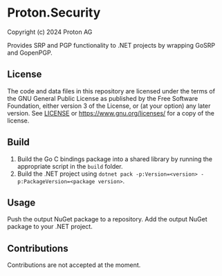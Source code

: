 # Proton.Security

Copyright (c) 2024 Proton AG

Provides SRP and PGP functionality to .NET projects by wrapping GoSRP and GopenPGP.

## License

The code and data files in this repository are licensed under the terms of the GNU General Public License as published by the Free Software Foundation, either version 3 of the License, or (at your option) any later version. See [LICENSE](LICENSE.md) or https://www.gnu.org/licenses/ for a copy of the license.

## Build

1. Build the Go C bindings package into a shared library by running the appropriate script in the `build` folder.
2. Build the .NET project using `dotnet pack -p:Version=<version> -p:PackageVersion=<package version>`.

## Usage

Push the output NuGet package to a repository.
Add the output NuGet package to your .NET project.

## Contributions

Contributions are not accepted at the moment.

